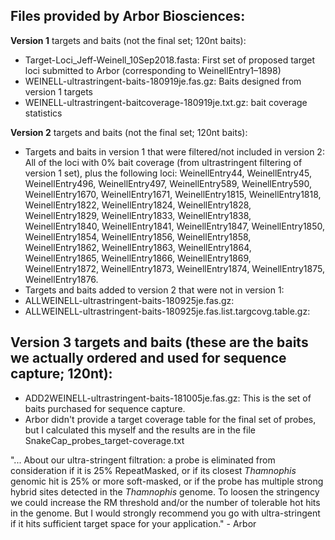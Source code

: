 ## Files provided by Arbor Biosciences:

**Version 1** targets and baits (not the final set; 120nt baits):
- Target-Loci_Jeff-Weinell_10Sep2018.fasta: First set of proposed target loci submitted to Arbor (corresponding to WeinellEntry1–1898)
- WEINELL-ultrastringent-baits-180919je.fas.gz: Baits designed from version 1 targets
- WEINELL-ultrastringent-baitcoverage-180919je.txt.gz: bait coverage statistics

**Version 2** targets and baits (not the final set; 120nt baits):
- Targets and baits in version 1 that were filtered/not included in version 2: All of the loci with 0% bait coverage (from ultrastringent filtering of version 1 set), plus the following loci: WeinellEntry44, WeinellEntry45, WeinellEntry496, WeinellEntry497, WeinellEntry589, WeinellEntry590, WeinellEntry1670, WeinellEntry1671, WeinellEntry1815, WeinellEntry1818, WeinellEntry1822, WeinellEntry1824, WeinellEntry1828, WeinellEntry1829, WeinellEntry1833, WeinellEntry1838, WeinellEntry1840, WeinellEntry1841, WeinellEntry1847, WeinellEntry1850, WeinellEntry1854, WeinellEntry1856, WeinellEntry1858, WeinellEntry1862, WeinellEntry1863, WeinellEntry1864, WeinellEntry1865, WeinellEntry1866, WeinellEntry1869, WeinellEntry1872, WeinellEntry1873, WeinellEntry1874, WeinellEntry1875, WeinellEntry1876.
- Targets and baits added to version 2 that were not in version 1: 
- ALLWEINELL-ultrastringent-baits-180925je.fas.gz: 
- ALLWEINELL-ultrastringent-baits-180925je.fas.list.targcovg.table.gz: 

**Version 3** targets and baits (these are the baits we actually ordered and used for sequence capture; 120nt):
- 
- ADD2WEINELL-ultrastringent-baits-181005je.fas.gz: This is the set of baits purchased for sequence capture.
- Arbor didn't provide a target coverage table for the final set of probes, but I calculated this myself and the results are in the file SnakeCap_probes_target-coverage.txt

"...  About our ultra-stringent filtration: a probe is eliminated from consideration if it is 25% RepeatMasked, or if its closest *Thamnophis* genomic hit is 25% or more soft-masked, or if the probe has multiple strong hybrid sites detected in the *Thamnophis* genome. To loosen the stringency we could increase the RM threshold and/or the number of tolerable hot hits in the genome. But I would strongly recommend you go with ultra-stringent if it hits sufficient target space for your application." - Arbor
